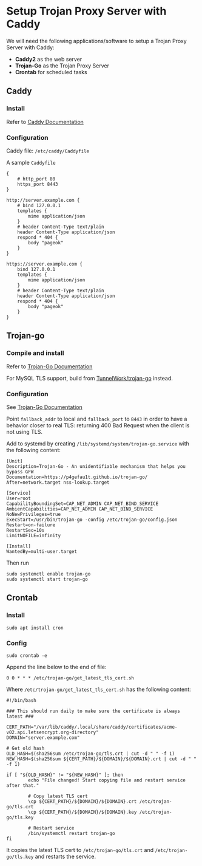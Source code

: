 # Setup Trojan Proxy Server with Caddy

We will need the following applications/software to setup a Trojan Proxy Server with Caddy:
- **Caddy2** as the web server 
- **Trojan-Go** as the Trojan Proxy Server
- **Crontab** for scheduled tasks

## Caddy

### Install
Refer to [Caddy Documentation](https://caddyserver.com/docs/install#debian-ubuntu-raspbian)

### Configuration
Caddy file: `/etc/caddy/Caddyfile`

A sample `Caddyfile`

```
{
    # http_port 80
    https_port 8443
}

http://server.example.com {
    # bind 127.0.0.1
    templates {
        mime application/json
    }
    # header Content-Type text/plain
    header Content-Type application/json
    respond * 404 {
        body "pageok"
    }
}

https://server.example.com {
    bind 127.0.0.1
    templates {
        mime application/json
    }
    # header Content-Type text/plain
    header Content-Type application/json
    respond * 404 {
        body "pageok"
    }
}
```

## Trojan-go

### Compile and install 
Refer to [Trojan-Go Documentation](https://p4gefau1t.github.io/trojan-go/developer/build/)

For MySQL TLS support, build from [TunnelWork/trojan-go](https://github.com/TunnelWork/trojan-go) instead.

### Configuration 
See [Trojan-Go Documentation](https://p4gefau1t.github.io/trojan-go/basic/full-config/)

Point `fallback_addr` to local and `fallback_port` to `8443` in order to have a behavior closer to real TLS: returning 400 Bad Request when the client is not using TLS.

Add to systemd by creating `/lib/systemd/system/trojan-go.service` with the following content:

```
[Unit]
Description=Trojan-Go - An unidentifiable mechanism that helps you bypass GFW
Documentation=https://p4gefau1t.github.io/trojan-go/
After=network.target nss-lookup.target

[Service]
User=root
CapabilityBoundingSet=CAP_NET_ADMIN CAP_NET_BIND_SERVICE
AmbientCapabilities=CAP_NET_ADMIN CAP_NET_BIND_SERVICE
NoNewPrivileges=true
ExecStart=/usr/bin/trojan-go -config /etc/trojan-go/config.json
Restart=on-failure
RestartSec=10s
LimitNOFILE=infinity

[Install]
WantedBy=multi-user.target
```

Then run 

```
sudo systemctl enable trojan-go
sudo systemctl start trojan-go
```

## Crontab 

### Install

```
sudo apt install cron
```

### Config

```
sudo crontab -e
```

Append the line below to the end of file:
```
0 0 * * * /etc/trojan-go/get_latest_tls_cert.sh
```

Where `/etc/trojan-go/get_latest_tls_cert.sh` has the following content:

```
#!/bin/bash

### This should run daily to make sure the certificate is always latest ###

CERT_PATH="/var/lib/caddy/.local/share/caddy/certificates/acme-v02.api.letsencrypt.org-directory"
DOMAIN="server.example.com"

# Get old hash
OLD_HASH=$(sha256sum /etc/trojan-go/tls.crt | cut -d " " -f 1)
NEW_HASH=$(sha256sum ${CERT_PATH}/${DOMAIN}/${DOMAIN}.crt | cut -d " " -f 1)

if [ "${OLD_HASH}" != "${NEW_HASH}" ]; then
        echo "File changed! Start copying file and restart service after that."

        # Copy latest TLS cert
        \cp ${CERT_PATH}/${DOMAIN}/${DOMAIN}.crt /etc/trojan-go/tls.crt
        \cp ${CERT_PATH}/${DOMAIN}/${DOMAIN}.key /etc/trojan-go/tls.key

        # Restart service
        /bin/systemctl restart trojan-go
fi
```

It copies the latest TLS cert to `/etc/trojan-go/tls.crt` and `/etc/trojan-go/tls.key` and restarts the service.